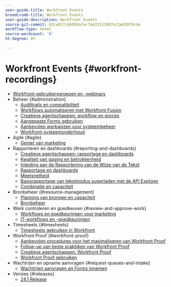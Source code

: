```yaml
---
user-guide-title: Workfront Events
breadcrumb-title: Workfront Events
user-guide-description: Workfront Events
source-git-commit: 02ca017c96958afecfa431513997e22e830f0c4e
workflow-type: tm+mt
source-wordcount: '0'
ht-degree: 0%

---
```



# Workfront Events {#workfront-recordings}

+ [Workfront-gebruikersgroepen en -webinars](overview.md)
+ Beheer {#administration}
   + [Audittrails en compatibiliteit](user-groups/audit-trails-and-compliance.md)
   + [Workflows automatiseren met Workfront Fusion](user-groups/automating-workflows-with-workfront-fusion.md)
   + [Creatieve agentschappen: workflow en proces](user-groups/creative-agencies-workflows-and-process.md)
   + [Aangepaste Forms gebruiken](user-groups/leveraging-custom-forms.md)
   + [Aanbevolen werkwijzen voor systeembeheer](user-groups/system-admin-best-practices.md)
   + [Workfront-systeemonderhoud](user-groups/workfront-system-maintenance.md)
+ Agile {#agile}
   + [Geniet van marketing](user-groups/agile-in-marketing.md)
+ Rapporteren en dashboards {#reporting-and-dashboards}
   + [Creatieve agentschappen: rapportage en dashboards](user-groups/creative-agencies-reporting-and-dashboards.md)
   + [Kwaliteit van gaging en betrokkenheid](webinars/gauging-quality-and-engagement.md)
   + [Inleiding aan de Rapportering van de Wijze van de Tekst](webinars/introduction-to-text-mode-reporting.md)
   + [Rapportage en dashboards](user-groups/reporting-and-dashboards.md)
   + [Meetsnelheid](webinars/measuring-velocity.md)
   + [Basisrapportage van tekstmodus superladen met de API Explorer](webinars/supercharge-basic-text-mode-reporting-using-the-api-explorer.md)
   + [Combinatie en capaciteit](webinars/understanding-mix-and-capacity.md)
+ Bronbeheer {#resource-management}
   + [Planning van bronnen en capaciteit](user-groups/resource-and-capacity-planning.md)
   + [Bronbeheer](user-groups/resource-management.md)
+ Werk controleren en goedkeuren {#review-and-approve-work}
   + [Workflows en goedkeuringen voor marketing](user-groups/marketing-workflows-and-approvals.md)
   + [IT-workflows en -goedkeuringen](user-groups/it-workflows-and-approvals.md)
+ Timesheets {#timesheets}
   + [Timesheets gebruiken in Workfront](user-groups/utilizing-timesheets-in-workfront.md)
+ Workfront Proof {#workfront-proof}
   + [Aanbevolen procedures voor het maximaliseren van Workfront Proof](webinars/best-practices-to-maximize-workfront-proof.md)
   + [Follow-up van beste praktijken van Workfront Proof](webinars/follow-up-to-workfront-proof-best-practices.md)
   + [Creatieve agentschappen: Workfront Proof](user-groups/creative-agencies-workfront-proof.md)
   + [Workfront Proof gebruiken](user-groups/leveraging-workfront-proof.md)
+ Wachtrijen en opname aanvragen {#request-queues-and-intake}
   + [Wachtrijen aanvragen en Forms innemen](user-groups/request-queues-and-intake-forms.md)
+ Versies {#releases}
   + [24.1 Release](webinars/24-1-release-webinar.md)